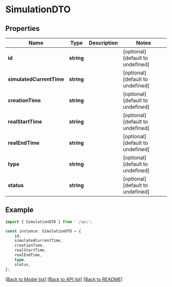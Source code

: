 # SimulationDTO


## Properties

Name | Type | Description | Notes
------------ | ------------- | ------------- | -------------
**id** | **string** |  | [optional] [default to undefined]
**simulatedCurrentTime** | **string** |  | [optional] [default to undefined]
**creationTime** | **string** |  | [optional] [default to undefined]
**realStartTime** | **string** |  | [optional] [default to undefined]
**realEndTime** | **string** |  | [optional] [default to undefined]
**type** | **string** |  | [optional] [default to undefined]
**status** | **string** |  | [optional] [default to undefined]

## Example

```typescript
import { SimulationDTO } from './api';

const instance: SimulationDTO = {
    id,
    simulatedCurrentTime,
    creationTime,
    realStartTime,
    realEndTime,
    type,
    status,
};
```

[[Back to Model list]](../README.md#documentation-for-models) [[Back to API list]](../README.md#documentation-for-api-endpoints) [[Back to README]](../README.md)
